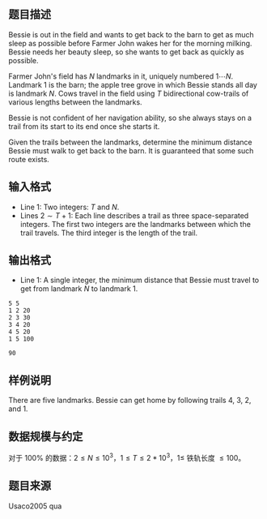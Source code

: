 ## 题目描述

Bessie is out in the field and wants to get back to the barn to get as much sleep as possible before Farmer John wakes her for the morning milking. Bessie needs her beauty sleep, so she wants to get back as quickly as possible.

Farmer John's field has $N$ landmarks in it, uniquely numbered $1\cdots N$. Landmark $1$ is the barn; the apple tree grove in which Bessie stands all day is landmark $N$. Cows travel in the field using $T$ bidirectional cow-trails of various lengths between the landmarks.

Bessie is not confident of her navigation ability, so she always stays on a trail from its start to its end once she starts it.

Given the trails between the landmarks, determine the minimum distance Bessie must walk to get back to the barn. It is guaranteed that some such route exists.

## 输入格式

* Line $1$: Two integers: $T$ and $N$.
* Lines $2\sim T+1$: Each line describes a trail as three space-separated integers. The first two integers are the landmarks between which the trail travels. The third integer is the length of the trail.

## 输出格式

* Line $1$: A single integer, the minimum distance that Bessie must travel to get from landmark $N$ to landmark $1$.

```input1
5 5
1 2 20
2 3 30
3 4 20
4 5 20
1 5 100
```

```output1
90
```

## 样例说明 

There are five landmarks. Bessie can get home by following trails $4$, $3$, $2$, and $1$.

## 数据规模与约定

对于 $100\%$ 的数据：$2 \leq N \leq 10^3$，$1 \leq T \leq 2*10^3$，$1\leq$ 铁轨长度 $\leq 100$。

## 题目来源

Usaco2005 qua